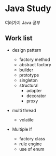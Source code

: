 # Java Study
여러가지 Java 공부

## Work list
- design pattern
  - factory method
  - abstract factory 
  - builder
  - prototype
  - singleton
  - structural
    - adapter
    - decorator 
    - proxy

- multi thread
  - volatile

- Multiple If
  - factory class
  - rule engine
  - use of enum
